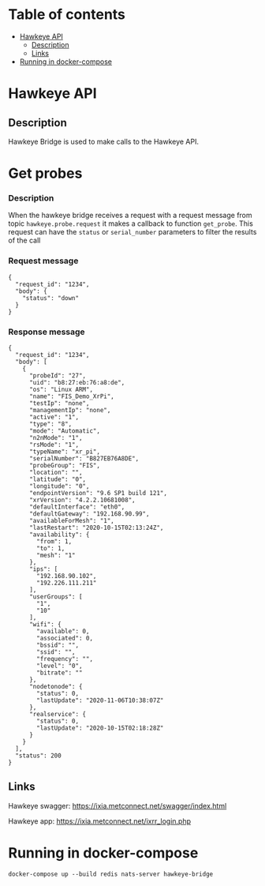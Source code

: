 # Table of contents
- [Hawkeye API](#hawkeye-api)
  - [Description](#description)
  - [Links](#links)
- [Running in docker-compose](#running-in-docker-compose)

# Hawkeye API

## Description
Hawkeye Bridge is used to make calls to the Hawkeye API.

# Get probes
### Description
When the hawkeye bridge receives a request with a request message from topic `hawkeye.probe.request` it makes a callback
to function `get_probe`. This request can have the `status` or `serial_number` parameters to filter the results of the call

### Request message
```
{
  "request_id": "1234",
  "body": {
    "status": "down"
  }
}
```
### Response message
```
{
  "request_id": "1234",
  "body": [
    {
      "probeId": "27",
      "uid": "b8:27:eb:76:a8:de",
      "os": "Linux ARM",
      "name": "FIS_Demo_XrPi",
      "testIp": "none",
      "managementIp": "none",
      "active": "1",
      "type": "8",
      "mode": "Automatic",
      "n2nMode": "1",
      "rsMode": "1",
      "typeName": "xr_pi",
      "serialNumber": "B827EB76A8DE",
      "probeGroup": "FIS",
      "location": "",
      "latitude": "0",
      "longitude": "0",
      "endpointVersion": "9.6 SP1 build 121",
      "xrVersion": "4.2.2.10681008",
      "defaultInterface": "eth0",
      "defaultGateway": "192.168.90.99",
      "availableForMesh": "1",
      "lastRestart": "2020-10-15T02:13:24Z",
      "availability": {
        "from": 1,
        "to": 1,
        "mesh": "1"
      },
      "ips": [
        "192.168.90.102",
        "192.226.111.211"
      ],
      "userGroups": [
        "1",
        "10"
      ],
      "wifi": {
        "available": 0,
        "associated": 0,
        "bssid": "",
        "ssid": "",
        "frequency": "",
        "level": "0",
        "bitrate": ""
      },
      "nodetonode": {
        "status": 0,
        "lastUpdate": "2020-11-06T10:38:07Z"
      },
      "realservice": {
        "status": 0,
        "lastUpdate": "2020-10-15T02:18:28Z"
      }
    }
  ],
  "status": 200
}
```

## Links
Hawkeye swagger:
https://ixia.metconnect.net/swagger/index.html

Hawkeye app:
https://ixia.metconnect.net/ixrr_login.php

# Running in docker-compose 
`docker-compose up --build redis nats-server hawkeye-bridge`